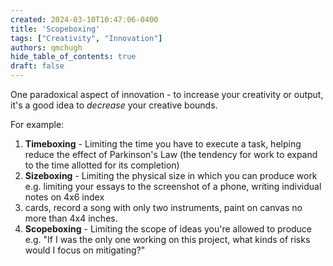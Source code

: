 ```yaml
---
created: 2024-03-10T10:47:06-0400
title: 'Scopeboxing'
tags: ["Creativity", "Innovation"]
authors: qmchugh
hide_table_of_contents: true
draft: false
---
```

One paradoxical aspect of innovation - to increase your creativity or output, it's a good idea to *decrease* your creative bounds.

For example:
1. **Timeboxing** - Limiting the time you have to execute a task, helping reduce the effect of Parkinson's Law (the tendency for work to expand to the time allotted for its completion)
2. **Sizeboxing** - Limiting the physical size in which you can produce work e.g. limiting your essays to the screenshot of a phone, writing individual notes on 4x6 index
3.  cards, record a song with only two instruments, paint on canvas no more than 4x4 inches.
4. **Scopeboxing** - Limiting the scope of ideas you're allowed to produce e.g. "If I was the only one working on this project, what kinds of risks would I focus on mitigating?"